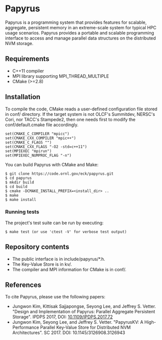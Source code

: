 # Papyrus
Papyrus is a programming system that provides features for scalable, aggregate, persistent memory in an extreme-scale system for typical HPC usage scenarios. Papyrus provides a portable and scalable programming interface to access and manage parallel data structures on the distributed NVM storage.

## Requirements

- C++11 compiler
- MPI library supporting MPI\_THREAD\_MULTIPLE
- CMake (>=2.8)

## Installation

To compile the code, CMake reads a user-defined configuration file stored in conf/ directory. If the target system is not OLCF's Summitdev, NERSC's Cori, nor TACC's Stampede2, then one needs first to modify the conf/default.cmake file accordingly.

    set(CMAKE_C_COMPILER "mpicc")
    set(CMAKE_CXX_COMPILER "mpic++")
    set(CMAKE_C_FLAGS "")
    set(CMAKE_CXX_FLAGS "-O2 -std=c++11")
    set(MPIEXEC "mpirun")
    set(MPIEXEC_NUMPROC_FLAG "-n")

You can build Papyrus with CMake and Make:

    $ git clone https://code.ornl.gov/eck/papyrus.git
    $ cd papyrus
    $ mkdir build
    $ cd build
    $ cmake -DCMAKE_INSTALL_PREFIX=<install_dir> ..
    $ make
    $ make install

### Running tests

The project's test suite can be run by executing:

    $ make test (or use 'ctest -V' for verbose test output)

## Repository contents

- The public interface is in include/papyrus/\*.h.
- The Key-Value Store is in kv/.
- The compiler and MPI information for CMake is in conf/.

## References

To cite Papyrus, please use the following papers:

- Jungwon Kim, Kittisak Sajjapongse, Seyong Lee, and Jeffrey S. Vetter. "Design and Implementation of Papyrus: Parallel Aggregate Persistent Storage". IPDPS 2017, DOI: [10.1109/IPDPS.2017.72](https://doi.org/10.1109/IPDPS.2017.72)
- Jungwon Kim, Seyong Lee, and Jeffrey S. Vetter. "PapyrusKV: A High-Performance Parallel Key-Value Store for Distributed NVM Architectures". SC 2017. DOI: 10.1145/3126908.3126943
